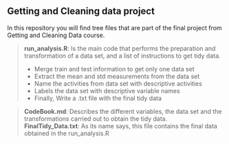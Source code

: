## Getting and Cleaning data project
In this repository you will find tree files that are part of the final project from Getting and Cleaning Data course.

> **run_analysis.R**: Is the main code that performs the preparation and transformation of a data set, and a list of instructions to get tidy data. 
>
> - Merge train and test information to get only one data set
> - Extract the mean and std measurements from the data set
> - Name the activities from data set with descriptive activities
> - Labels the data set with descriptive variable names
> - Finally, Write a .txt file with the final tidy data
    
    
> **CodeBook.md**: Describes the different variables, the data set and the transformations carried out to obtain the tidy data.<br>
> **FinalTidy_Data.txt**: As its name says, this file contains the final data obtained in the run_analysis.R 

